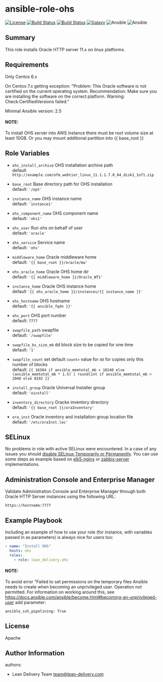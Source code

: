 ansible-role-ohs
=========

[![License](https://img.shields.io/badge/license-Apache-green.svg?style=flat)](https://raw.githubusercontent.com/lean-delivery/ansible-role-ohs/master/LICENSE)
[![Build Status](https://travis-ci.org/lean-delivery/ansible-role-ohs.svg?branch=develop)](https://travis-ci.org/lean-delivery/ansible-role-ohs)
[![Build Status](https://gitlab.com/lean-delivery/ansible-role-ohs/badges/master/build.svg)](https://gitlab.com/lean-delivery/ansible-role-ohs)
[![Galaxy](https://img.shields.io/badge/galaxy-lean__delivery.ohs-blue.svg)](https://galaxy.ansible.com/lean_delivery/ohs)
![Ansible](https://img.shields.io/ansible/role/d/role_id.svg)
![Ansible](https://img.shields.io/badge/dynamic/json.svg?label=min_ansible_version&url=https%3A%2F%2Fgalaxy.ansible.com%2Fapi%2Fv1%2Froles%2Frole_id%2F&query=$.min_ansible_version)

Summary
-------

This role installs Oracle HTTP server 11.x on linux platforms.

Requirements
------------

Only Centos 6.x

On Centos 7.x getting exception: "Problem: This Oracle software is not certified on the current operating system. Recommendation: Make sure you are installing the software on the correct platform. Warning: Check:CertifiedVersions failed."

Minimal Ansible version: 2.5

#### **NOTE**:  
To install OHS server into AWS instance there must be root volume size at least 10GB. Or you may mount additional partition into {{ base_root }} 

Role Variables
--------------

- `ohs_install_archive` OHS installation archive path  
  default `http://example.com/ofm_webtier_linux_11.1.1.7.0_64_disk1_1of1.zip`

- `base_root` Base directory path for OHS installation  
  default: `'/opt'`

- `instance_name` OHS instance name  
  default: `'instance1'`

- `ohs_component_name` OHS component name  
  default: `'ohs1'`

- `ohs_user` Run ohs on behalf of user  
  default: `'oracle'`

- `ohs_service` Service name  
  default: `'ohs'`

- `middleware_home` Oracle middleware home  
  default: `'{{ base_root }}/oracle/mw'`

- `ohs_oracle_home` Oracle OHS home dir  
  default: `'{{ middleware_home }}/Oracle_WT1'`

- `instance_home` Oracle OHS instance home  
  default `'{{ ohs_oracle_home }}/instances/{{ instance_name }}'`

- `ohs_hostname` OHS hostname  
  default: `'{{ ansible_fqdn }}'`

- `ohs_port` OHS port number  
  default: `7777`

- `swapfile_path` swapfile  
  default: `'/swapfile'`

- `swapfile_bs_size_mb` dd block size to be copied for one time  
  default: `'1'`

- `swapfile_count` set default `count=` value for `dd` for copies only this number of blocks  
  default: `{{ 16384 if ansible_memtotal_mb > 10240 else (ansible_memtotal_mb * 1.5) |
            round|int if ansible_memtotal_mb > 2048 else 8192 }}`

- `install_group` Oracle Universal Installer group  
  default: `'oinstall'`

- `inventory_directory` Oracke inventory directory  
  default: `'{{ base_root }}/oraInventory'`

- `ora_inst` Oracle inventory and installation group location file  
  default: `'/etc/oraInst.loc'`

SELinux
------------
No problems in role with active SELinux were encountered. In a case of any issues you should [disable SELinux Temporarily or Permanently](https://www.tecmint.com/disable-selinux-temporarily-permanently-in-centos-rhel-fedora/).
You can use some steps as example based on [elk5-nginx](https://git.epam.com/epm-ldi/elk5-nginx/blob/master/tasks/selinux-elk5-nginx.yml) or [zabbix-server](https://git.epam.com/epm-ldi/zabbix-server/blob/master/tasks/selinux-zabbix-server.yaml) implementations.

Administration Console and Enterprise Manager
---------------------------------------------

Validate Administration Console and Enterprise Manager through both Oracle HTTP Server instances using the following URL:
  ``` 
  https://hostname:7777 
  ```

Example Playbook
----------------

Including an example of how to use your role (for instance, with variables passed in as parameters) is always nice for users too:

```yaml
- name: "Install OHS"
  hosts: ohs
  roles:
    - role: lean_delivery.ohs
```

#### **NOTE**: 
To avoid error "Failed to set permissions on the temporary files Ansible needs to create when becoming an unprivileged user. Operation not permitted. For information on working around this, see https://docs.ansible.com/ansible/become.html#becoming-an-unprivileged-user add parameter:

```ansible_ssh_pipelining: True```

License
-------
Apache

Author Information
------------------

authors:
  - Lean Delivery Team <team@lean-delivery.com>
